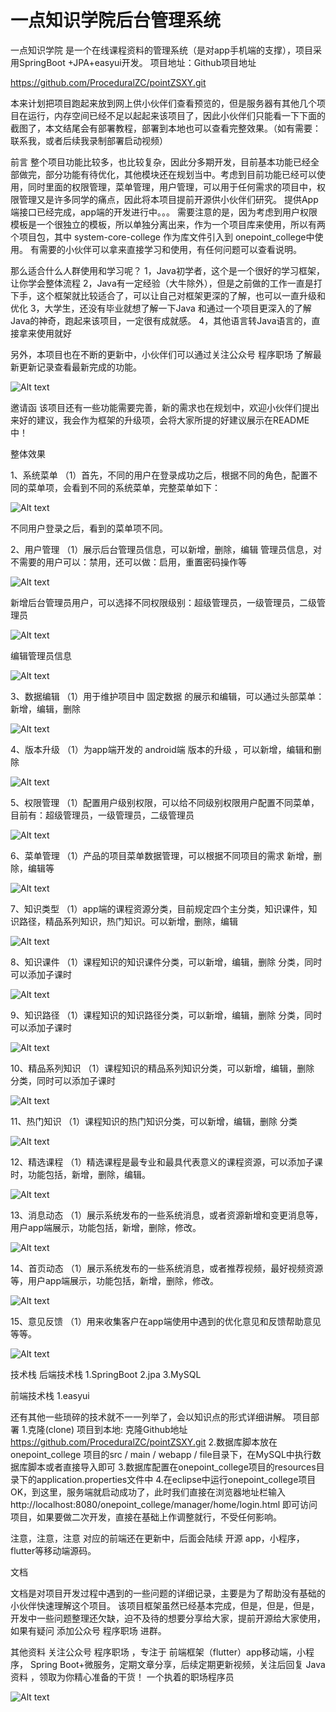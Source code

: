 一点知识学院后台管理系统
==

一点知识学院 是一个在线课程资料的管理系统（是对app手机端的支撑），项目采用SpringBoot +JPA+easyui开发。
项目地址：Github项目地址

https://github.com/ProceduralZC/pointZSXY.git
        
本来计划把项目跑起来放到网上供小伙伴们查看预览的，但是服务器有其他几个项目在运行，内存空间已经不足以起起来该项目了，因此小伙伴们只能看一下下面的截图了，本文结尾会有部署教程，部署到本地也可以查看完整效果。（如有需要：联系我，或者后续我录制部署启动视频）

前言
整个项目功能比较多，也比较复杂，因此分多期开发，目前基本功能已经全部做完，部分功能有待优化，其他模块还在规划当中。考虑到目前功能已经可以使用，同时里面的权限管理，菜单管理，用户管理，可以用于任何需求的项目中，权限管理又是许多同学的痛点，因此将本项目提前开源供小伙伴们研究。
提供App端接口已经完成，app端的开发进行中。。。
需要注意的是，因为考虑到用户权限模板是一个很独立的模板，所以单独分离出来，作为一个项目库来使用，所以有两个项目包，其中 system-core-college 作为库文件引入到 onepoint_college中使用。
有需要的小伙伴可以拿来直接学习和使用，有任何问题可以查看说明。

那么适合什么人群使用和学习呢？
1，Java初学者，这个是一个很好的学习框架，让你学会整体流程
2，Java有一定经验（大牛除外），但是之前做的工作一直是打下手，这个框架就比较适合了，可以让自己对框架更深的了解，也可以一直升级和优化
3，大学生，还没有毕业就想了解一下Java 和通过一个项目更深入的了解Java的神奇，跑起来该项目，一定很有成就感。
4，其他语言转Java语言的，直接拿来使用就好

另外，本项目也在不断的更新中，小伙伴们可以通过关注公众号   程序职场  了解最新更新记录查看最新完成的功能。

![Alt text](https://github.com/ProceduralZC/pointZSXY/raw/master/onepoint_college/image/cxzc.jpg)


邀请函
该项目还有一些功能需要完善，新的需求也在规划中，欢迎小伙伴们提出来好的建议，我会作为框架的升级项，会将大家所提的好建议展示在README中！


整体效果

1、系统菜单
（1）首先，不同的用户在登录成功之后，根据不同的角色，配置不同的菜单项，会看到不同的系统菜单，完整菜单如下：

![Alt text](https://github.com/ProceduralZC/pointZSXY/raw/master/onepoint_college/image/图片1.jpg)

不同用户登录之后，看到的菜单项不同。

2、用户管理
（1）展示后台管理员信息，可以新增，删除，编辑 管理员信息，对不需要的用户可以：禁用，还可以做：启用，重置密码操作等


![Alt text](https://github.com/ProceduralZC/pointZSXY/raw/master/onepoint_college/image/图片2.jpg)

新增后台管理员用户，可以选择不同权限级别：超级管理员，一级管理员，二级管理员

![Alt text](https://github.com/ProceduralZC/pointZSXY/raw/master/onepoint_college/image/图片3.jpg)

编辑管理员信息

![Alt text](https://github.com/ProceduralZC/pointZSXY/raw/master/onepoint_college/image/图片4.jpg)


3、数据编辑
（1）用于维护项目中 固定数据 的展示和编辑，可以通过头部菜单：新增，编辑，删除

![Alt text](https://github.com/ProceduralZC/pointZSXY/raw/master/onepoint_college/image/图片5.jpg)

4、版本升级
（1）为app端开发的 android端 版本的升级 ，可以新增，编辑和删除

![Alt text](https://github.com/ProceduralZC/pointZSXY/raw/master/onepoint_college/image/图片6.jpg)

5、权限管理
（1）配置用户级别权限，可以给不同级别权限用户配置不同菜单，目前有：超级管理员，一级管理员，二级管理员

![Alt text](https://github.com/ProceduralZC/pointZSXY/raw/master/onepoint_college/image/图片7.jpg)

6、菜单管理
（1）产品的项目菜单数据管理，可以根据不同项目的需求 新增，删除，编辑等

![Alt text](https://github.com/ProceduralZC/pointZSXY/raw/master/onepoint_college/image/图片8.jpg)


7、知识类型
（1）app端的课程资源分类，目前规定四个主分类，知识课件，知识路径，精品系列知识，热门知识。可以新增，删除，编辑

![Alt text](https://github.com/ProceduralZC/pointZSXY/raw/master/onepoint_college/image/图片9.jpg)

8、知识课件
（1）课程知识的知识课件分类，可以新增，编辑，删除 分类，同时可以添加子课时

![Alt text](https://github.com/ProceduralZC/pointZSXY/raw/master/onepoint_college/image/图片10.jpg)

9、知识路径
（1）课程知识的知识路径分类，可以新增，编辑，删除 分类，同时可以添加子课时

![Alt text](https://github.com/ProceduralZC/pointZSXY/raw/master/onepoint_college/image/图片11.jpg)

10、精品系列知识
（1）课程知识的精品系列知识分类，可以新增，编辑，删除 分类，同时可以添加子课时

![Alt text](https://github.com/ProceduralZC/pointZSXY/raw/master/onepoint_college/image/图片12.jpg)

11、热门知识
（1）课程知识的热门知识分类，可以新增，编辑，删除 分类

![Alt text](https://github.com/ProceduralZC/pointZSXY/raw/master/onepoint_college/image/图片13.jpg)

12、精选课程
（1）精选课程是最专业和最具代表意义的课程资源，可以添加子课时，功能包括，新增，删除，编辑。

![Alt text](https://github.com/ProceduralZC/pointZSXY/raw/master/onepoint_college/image/图片14.jpg)

13、消息动态
（1）展示系统发布的一些系统消息，或者资源新增和变更消息等，用户app端展示，功能包括，新增，删除，修改。

![Alt text](https://github.com/ProceduralZC/pointZSXY/raw/master/onepoint_college/image/图片15.jpg)

14、首页动态
（1）展示系统发布的一些系统消息，或者推荐视频，最好视频资源等，用户app端展示，功能包括，新增，删除，修改。

![Alt text](https://github.com/ProceduralZC/pointZSXY/raw/master/onepoint_college/image/图片16.jpg)


15、意见反馈
（1）用来收集客户在app端使用中遇到的优化意见和反馈帮助意见等等。

![Alt text](https://github.com/ProceduralZC/pointZSXY/raw/master/onepoint_college/image/图片17.jpg)

技术栈
后端技术栈
1.SpringBoot
2.jpa
3.MySQL

前端技术栈
1.easyui

还有其他一些琐碎的技术就不一一列举了，会以知识点的形式详细讲解。
项目部署
1.克隆(clone) 项目到本地: 克隆Github地址    https://github.com/ProceduralZC/pointZSXY.git
2.数据库脚本放在onepoint_college 项目的src / main / webapp / file目录下，在MySQL中执行数据库脚本或者直接导入即可
3.数据库配置在onepoint_college项目的resources目录下的application.properties文件中
4.在eclipse中运行onepoint_college项目
OK，到这里，服务端就启动成功了，此时我们直接在浏览器地址栏输入http://localhost:8080/onepoint_college/manager/home/login.html
即可访问项目，如果要做二次开发，直接在基础上作调整就行，不受任何影响。

注意，注意，注意  对应的前端还在更新中，后面会陆续 开源 app，小程序，flutter等移动端源码。

文档

文档是对项目开发过程中遇到的一些问题的详细记录，主要是为了帮助没有基础的小伙伴快速理解这个项目。
该项目框架虽然已经基本完成，但是，但是，但是，开发中一些问题整理还欠缺，迫不及待的想要分享给大家，提前开源给大家使用，如果有疑问  添加公众号    程序职场    进群。

其他资料
关注公众号 程序职场 ，专注于 前端框架（flutter）app移动端，小程序， Spring Boot+微服务，定期文章分享，后续定期更新视频，关注后回复   Java资料  ，领取为你精心准备的干货！
一个执着的职场程序员

![Alt text](https://github.com/ProceduralZC/pointZSXY/raw/master/onepoint_college/image/cxzc.jpg)
